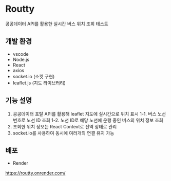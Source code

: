 # Routty

공공데이터 API를 활용한 실시간 버스 위치 조회 테스트

## 개발 환경
- vscode
- Node.js
- React
- axios
- socket.io (소켓 구현)
- leaflet.js (지도 라이브러리)

## 기능 설명

1. 공공데이터 포탈 API를 활용해 leaflet 지도에 실시간으로 위치 표시
  1-1. 버스 노선 번호로 노선 ID 조회
  1-2. 노선 ID로 해당 노선에 운행 중인 버스의 위치 정보 조회
2. 조회한 위치 정보는 React Context로 전역 상태로 관리
3. socket.io를 사용하여 동시에 여러개의 연결 유지 가능
 
## 배포
- Render

https://routty.onrender.com/
